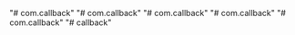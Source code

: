 "# com.callback" 
"# com.callback" 
"# com.callback" 
"# com.callback" 
"# com.callback" 
"# callback" 
